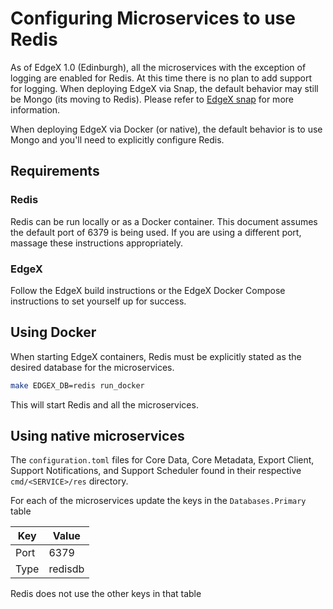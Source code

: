 # Configuring Microservices to use Redis

As of EdgeX 1.0 (Edinburgh), all the microservices with the exception of logging are enabled for
Redis. At this time there is no plan to add support for logging. When deploying EdgeX via Snap, the default behavior may still be Mongo (its moving to Redis). Please refer to [EdgeX snap](https://github.com/edgexfoundry/edgex-go/blob/master/snap/README.md) for more information.

When deploying EdgeX via Docker (or native), the default behavior is to use Mongo and you'll need to explicitly configure Redis.

## Requirements

### Redis

Redis can be run locally or as a Docker container. This document assumes the default port of 6379 is being used. If you are using a different port, massage these instructions appropriately.

### EdgeX

Follow the EdgeX build instructions or the EdgeX Docker Compose instructions to set yourself up for success.

## Using Docker

When starting EdgeX containers, Redis must be explicitly stated as the desired database for the microservices.

```sh
make EDGEX_DB=redis run_docker
```

This will start Redis and all the microservices.

## Using native microservices

The `configuration.toml` files for Core Data, Core Metadata, Export Client, Support Notifications, and Support Scheduler found in their respective `cmd/<SERVICE>/res` directory.

For each of the microservices update the keys in the `Databases.Primary` table

| Key  | Value   |
| ---- | ------- |
| Port | 6379    |
| Type | redisdb |

Redis does not use the other keys in that table